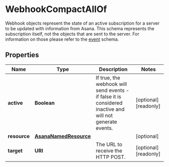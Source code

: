 

# WebhookCompactAllOf

Webhook objects represent the state of an active subscription for a server to be updated with information from Asana. This schema represents the subscription itself, not the objects that are sent to the server. For information on those please refer to the [event](https://raw.githubusercontent.com) schema.

## Properties

| Name | Type | Description | Notes |
|------------ | ------------- | ------------- | -------------|
|**active** | **Boolean** | If true, the webhook will send events - if false it is considered inactive and will not generate events. |  [optional] [readonly] |
|**resource** | [**AsanaNamedResource**](AsanaNamedResource.md) |  |  [optional] |
|**target** | **URI** | The URL to receive the HTTP POST. |  [optional] [readonly] |




